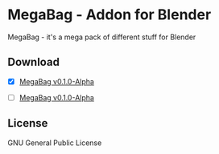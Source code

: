 # MegaBag - Addon for Blender
MegaBag - it's a mega pack of different stuff for Blender

## Download
- [X] [MegaBag v0.1.0-Alpha](https://github.com/3DMish/MegaBag/raw/main/releases/megabag-0-2-0-alpha.zip)
- [ ] [MegaBag v0.1.0-Alpha](https://github.com/3DMish/MegaBag/raw/main/releases/megabag-0-1-0-alpha.zip)


## License
GNU General Public License
